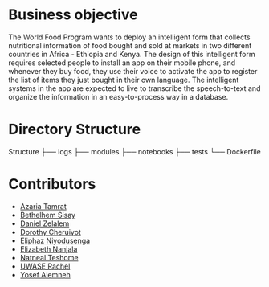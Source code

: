 # Business objective

The World Food Program wants to deploy an intelligent form that collects nutritional information of food bought and sold at markets in two different countries in Africa - Ethiopia and Kenya. The design of this intelligent form requires selected people to install an app on their mobile phone, and whenever they buy food, they use their voice to activate the app to register the list of items they just bought in their own language. The intelligent systems in the app are expected to live to transcribe the speech-to-text and organize the information in an easy-to-process way in a database.

# Directory Structure

Structure
├── logs
├── modules
├── notebooks
├── tests
└── Dockerfile

# Contributors

* [Azaria Tamrat](https://github.com/Azariagmt)
* [Bethelhem Sisay](https://github.com/Bethelsis)
* [Daniel Zelalem](https://github.com/daniEL2371)
* [Dorothy Cheruiyot](https://github.com/Doro97)
* [Eliphaz Niyodusenga]()
* [Elizabeth Nanjala]()
* [Natneal Teshome](https://github.com/Natty-star)
* [UWASE Rachel](https://github.com/ntabanarachel)
* [Yosef Alemneh](https://github.com/mozartofmath)








